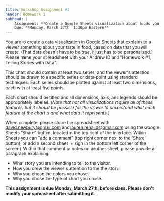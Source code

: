 ```yaml
---
title: Workshop Assignment #1
header: Homework 1
subhead: |
    Assignment: **Create a Google Sheets visualization about foods you like.**  
    Due: **Monday, March 27th, 1:30pm Eastern**
---
```



You are to create a data visualization in [Google Sheets](http://sheets.google.com) that explains to a viewer something about your taste in food, based on data that you will create. (That data doesn't have to be _true_, it just has to be personalized.)  Please name your spreadsheet with your Andrew ID and "Homework #1, Telling Stories with Data".

This chart should contain at least two series, and the viewer's attention should be drawn to a specific series or data-point using standard techniques.  Each series should be plotted against at least two dimensions, each with at least five points.  

Each chart should be titled and all dimensions, axis, and legends should be appropriately labeled.  *(Note that not all visualizations require all of these features, but it should be possible for the viewer to understand what each feature of the chart is and what data it represents.)*

When complete, please share the spreadsheet with <david.newbury@gmail.com> and <lauren.renaud@gmail.com> using the Google Sheets "Share" button, located in the top right of the interface.  Within Sheets you can "add a comment" (top right corner next to the 'Share' button), or add a second sheet (+ sign in the bottom left corner of the screen).  Within that comment or notes on another sheet, please provide a paragraph explaining:

* What story you are intending to tell to the visitor.
* How you drew the viewer's attention to the the story.
* Why you chose the colors you chose.
* Why you chose the type of chart you chose.

**This assignment is due Monday, March 27th, before class.  Please don't modify your spreasheet after submitting it.**
